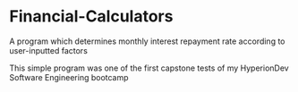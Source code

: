 # Financial-Calculators
A program which determines monthly interest repayment rate according to user-inputted factors

This simple program was one of the first capstone tests of my HyperionDev Software Engineering bootcamp
